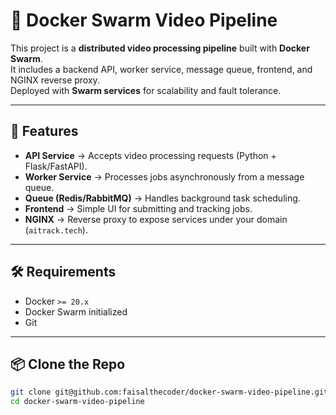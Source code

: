 # 🎥 Docker Swarm Video Pipeline

This project is a **distributed video processing pipeline** built with **Docker Swarm**.  
It includes a backend API, worker service, message queue, frontend, and NGINX reverse proxy.  
Deployed with **Swarm services** for scalability and fault tolerance.  

---

## 🚀 Features
- **API Service** → Accepts video processing requests (Python + Flask/FastAPI).
- **Worker Service** → Processes jobs asynchronously from a message queue.
- **Queue (Redis/RabbitMQ)** → Handles background task scheduling.
- **Frontend** → Simple UI for submitting and tracking jobs.
- **NGINX** → Reverse proxy to expose services under your domain (`aitrack.tech`).

---

## 🛠️ Requirements
- Docker `>= 20.x`
- Docker Swarm initialized
- Git

---

## 📦 Clone the Repo
```bash
git clone git@github.com:faisalthecoder/docker-swarm-video-pipeline.git
cd docker-swarm-video-pipeline

